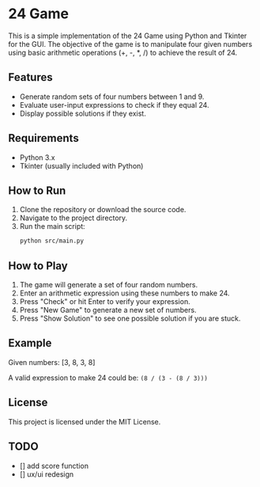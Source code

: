 # 24 Game

This is a simple implementation of the 24 Game using Python and Tkinter for the GUI. The objective of the game is to manipulate four given numbers using basic arithmetic operations (+, -, \*, /) to achieve the result of 24.

## Features

-   Generate random sets of four numbers between 1 and 9.
-   Evaluate user-input expressions to check if they equal 24.
-   Display possible solutions if they exist.

## Requirements

-   Python 3.x
-   Tkinter (usually included with Python)

## How to Run

1. Clone the repository or download the source code.
2. Navigate to the project directory.
3. Run the main script:
    ```sh
    python src/main.py
    ```

## How to Play

1. The game will generate a set of four random numbers.
2. Enter an arithmetic expression using these numbers to make 24.
3. Press "Check" or hit Enter to verify your expression.
4. Press "New Game" to generate a new set of numbers.
5. Press "Show Solution" to see one possible solution if you are stuck.

## Example

Given numbers: [3, 8, 3, 8]

A valid expression to make 24 could be: `(8 / (3 - (8 / 3)))`

## License

This project is licensed under the MIT License.

## TODO

-   [] add score function
-   [] ux/ui redesign
